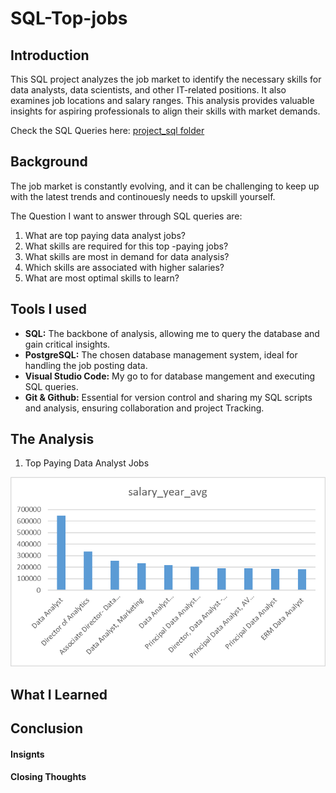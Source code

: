 # SQL-Top-jobs

## Introduction

This SQL project analyzes the job market to identify the necessary skills for data analysts, data scientists, and other IT-related positions. It also examines job locations and salary ranges. This analysis provides valuable insights for aspiring professionals to align their skills with market demands.

Check the SQL Queries here: [project_sql folder](/SQL-Top-jobs/project_sql/)

## Background

The job market is constantly evolving, and it can be challenging to keep up with the latest trends and continouesly needs to upskill yourself.

The Question I want to answer through SQL queries are:
1. What are top paying data analyst jobs?
2. What skills are required for this top -paying jobs?
3. What skills are most in demand for data analysis?
4. Which skills are associated with higher salaries?
5. What are most optimal skills to learn?

## Tools I used

- **SQL:** The backbone of analysis, allowing me to query the database and gain critical insights.
- **PostgreSQL:** The chosen database management system, ideal for handling the job posting data.
- **Visual Studio Code:** My go to for database mangement and executing SQL queries.
- **Git & Github:** Essential for version control and sharing my SQL scripts and analysis, ensuring collaboration and project Tracking.

## The Analysis

1. Top Paying Data Analyst Jobs

![alt text](image.png)

## What I Learned

## Conclusion

#### Insignts

#### Closing Thoughts
